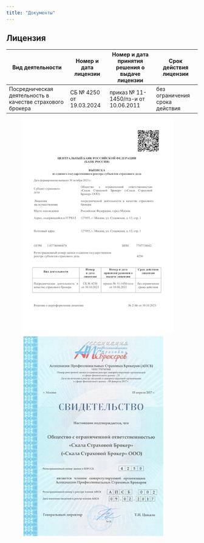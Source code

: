 ```yaml
---
title: "Документы"
---
```

## Лицензия
<table>
  <thead>
    <tr>
      <th>Вид деятельности</th>
      <th>Номер и дата лицензии</th>
      <th>Номер и дата принятия решения о выдаче лицензии</th>
      <th>Срок действия лицензии</th>
    </tr>
  </thead>
  <tbody>
    <tr>
      <td>Посредническая деятельность в качестве страхового брокера</td>
      <td>СБ № 4250 от 19.03.2024</td>
      <td>приказ № 11-1450/пз-и от 10.06.2011</td>
      <td>без ограничения срока действия</td>
    </tr>
  </tbody>
</table>
<figure class="">
	<a href="/assets/images/register_l.png"><img src="/assets/images/register_s.png"/></a>
	<a href="/assets/images/cert_apsb_l.jpg"><img src="/assets/images/cert_apsb_s.jpg"/></a>
</figure> 


